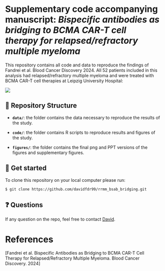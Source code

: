 # Supplementary code accompanying manuscript: _Bispecific antibodies as bridging to BCMA CAR-T cell therapy for relapsed/refractory multiple myeloma_

This repository contains all code and data to reproduce the findings of Fandrei et al. Blood Cancer Discovery 2024. All 52 patients included in this analysis had relapsed/refractory multiple myeloma and were treated with BCMA CAR-T cell therapies at Leipzig University Hospital:

![](figures/main/figure_1/swim_plot.png)

## :open_file_folder: Repository Structure

- **`data/`**: the folder contains the data necessary to reproduce the results of the study.

- **`code/`**: the folder contains R scripts to reproduce results and figures of the study.

- **`figures/`**: the folder contains the final png and PPT versions of the figures and supplementary figures.

## :rocket: Get started

To clone this repository on your local computer please run:

```shell
$ git clone https://github.com/davidfdr99/rrmm_bsab_bridging.git
```
## :question: Questions

If any question on the repo, feel free to contact [David](https://github.com/davidfdr99).

# References

[Fandrei et al. Bispecific Antibodies as Bridging to BCMA CAR-T Cell Therapy for Relapsed/Refractory Multiple Myeloma. Blood Cancer
Discovery. 2024]
